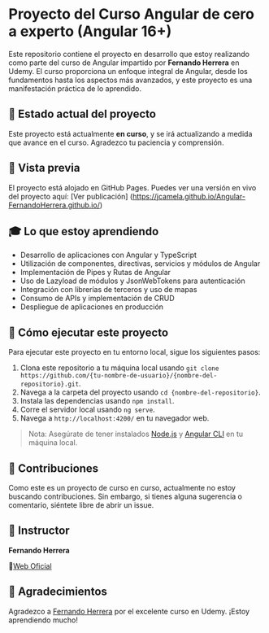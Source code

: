 # Proyecto del Curso Angular de cero a experto (Angular 16+)

Este repositorio contiene el proyecto en desarrollo que estoy realizando como parte del curso de Angular impartido por **Fernando Herrera** en Udemy. El curso proporciona un enfoque integral de Angular, desde los fundamentos hasta los aspectos más avanzados, y este proyecto es una manifestación práctica de lo aprendido.

## 🚧 Estado actual del proyecto
Este proyecto está actualmente **en curso**, y se irá actualizando a medida que avance en el curso. Agradezco tu paciencia y comprensión.

## 👀 Vista previa
El proyecto está alojado en GitHub Pages. Puedes ver una versión en vivo del proyecto aquí: [Ver publicación] (https://jcamela.github.io/Angular-FernandoHerrera.github.io/)
## 🎓 Lo que estoy aprendiendo
* Desarrollo de aplicaciones con Angular y TypeScript
* Utilización de componentes, directivas, servicios y módulos de Angular
* Implementación de Pipes y Rutas de Angular
* Uso de Lazyload de módulos y JsonWebTokens para autenticación
* Integración con librerías de terceros y uso de mapas
* Consumo de APIs y implementación de CRUD
* Despliegue de aplicaciones en producción

## 🧪 Cómo ejecutar este proyecto
Para ejecutar este proyecto en tu entorno local, sigue los siguientes pasos:
1. Clona este repositorio a tu máquina local usando `git clone https://github.com/{tu-nombre-de-usuario}/{nombre-del-repositorio}.git`.
2. Navega a la carpeta del proyecto usando `cd {nombre-del-repositorio}`.
3. Instala las dependencias usando `npm install`.
4. Corre el servidor local usando `ng serve`.
5. Navega a `http://localhost:4200/` en tu navegador web.

> Nota: Asegúrate de tener instalados [Node.js](https://nodejs.org/en/) y [Angular CLI](https://cli.angular.io/) en tu máquina local.

## 🤝 Contribuciones
Como este es un proyecto de curso en curso, actualmente no estoy buscando contribuciones. Sin embargo, si tienes alguna sugerencia o comentario, siéntete libre de abrir un issue.

## 🎤 Instructor
**Fernando Herrera**

💼[Web Oficial](https://fernando-herrera.com/)

## 🙏 Agradecimientos
Agradezco a [Fernando Herrera](https://www.udemy.com/user/fernandoherrera/) por el excelente curso en Udemy. ¡Estoy aprendiendo mucho!
